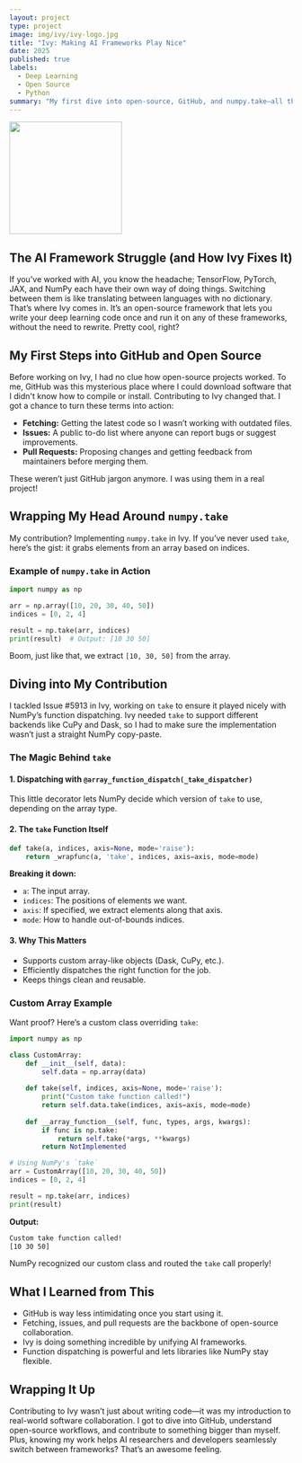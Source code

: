 ```yaml
---
layout: project
type: project
image: img/ivy/ivy-logo.jpg
title: "Ivy: Making AI Frameworks Play Nice"
date: 2025
published: true
labels:
  - Deep Learning
  - Open Source
  - Python
summary: "My first dive into open-source, GitHub, and numpy.take—all thanks to Ivy!"
---
```


<div class="text-center p-4">
  <img width="200px" height="200px" src="../img/ivy/ivy-logo.png" class="img-thumbnail" >
</div>

## The AI Framework Struggle (and How Ivy Fixes It)
If you've worked with AI, you know the headache; TensorFlow, PyTorch, JAX, and NumPy each have their own way of doing things. Switching between them is like translating between languages with no dictionary. That’s where Ivy comes in. It’s an open-source framework that lets you write your deep learning code once and run it on any of these frameworks, without the need to rewrite. Pretty cool, right?

## My First Steps into GitHub and Open Source
Before working on Ivy, I had no clue how open-source projects worked. To me, GitHub was this mysterious place where I could download software that I didn't know how to compile or install. Contributing to Ivy changed that. I got a chance to turn these terms into action:

- **Fetching:** Getting the latest code so I wasn’t working with outdated files.
- **Issues:** A public to-do list where anyone can report bugs or suggest improvements.
- **Pull Requests:** Proposing changes and getting feedback from maintainers before merging them.

These weren’t just GitHub jargon anymore. I was using them in a real project!

## Wrapping My Head Around `numpy.take`
My contribution? Implementing `numpy.take` in Ivy. If you’ve never used `take`, here’s the gist: it grabs elements from an array based on indices. 

### Example of `numpy.take` in Action
```python
import numpy as np

arr = np.array([10, 20, 30, 40, 50])
indices = [0, 2, 4]

result = np.take(arr, indices)
print(result)  # Output: [10 30 50]
```
Boom, just like that, we extract `[10, 30, 50]` from the array.

## Diving into My Contribution
I tackled Issue #5913 in Ivy, working on `take` to ensure it played nicely with NumPy’s function dispatching. Ivy needed `take` to support different backends like CuPy and Dask, so I had to make sure the implementation wasn’t just a straight NumPy copy-paste.

### The Magic Behind `take`
#### 1. Dispatching with `@array_function_dispatch(_take_dispatcher)`
This little decorator lets NumPy decide which version of `take` to use, depending on the array type.

#### 2. The `take` Function Itself
```python
def take(a, indices, axis=None, mode='raise'):
    return _wrapfunc(a, 'take', indices, axis=axis, mode=mode)
```
**Breaking it down:**
- `a`: The input array.
- `indices`: The positions of elements we want.
- `axis`: If specified, we extract elements along that axis.
- `mode`: How to handle out-of-bounds indices.

#### 3. Why This Matters
- Supports custom array-like objects (Dask, CuPy, etc.).
- Efficiently dispatches the right function for the job.
- Keeps things clean and reusable.

### Custom Array Example
Want proof? Here’s a custom class overriding `take`:
```python
import numpy as np

class CustomArray:
    def __init__(self, data):
        self.data = np.array(data)
    
    def take(self, indices, axis=None, mode='raise'):
        print("Custom take function called!")
        return self.data.take(indices, axis=axis, mode=mode)
    
    def __array_function__(self, func, types, args, kwargs):
        if func is np.take:
            return self.take(*args, **kwargs)
        return NotImplemented

# Using NumPy's `take`
arr = CustomArray([10, 20, 30, 40, 50])
indices = [0, 2, 4]

result = np.take(arr, indices)  
print(result)
```
**Output:**
```bash
Custom take function called!
[10 30 50]
```
NumPy recognized our custom class and routed the `take` call properly!

## What I Learned from This
- GitHub is way less intimidating once you start using it.
- Fetching, issues, and pull requests are the backbone of open-source collaboration.
- Ivy is doing something incredible by unifying AI frameworks.
- Function dispatching is powerful and lets libraries like NumPy stay flexible.

## Wrapping It Up
Contributing to Ivy wasn’t just about writing code—it was my introduction to real-world software collaboration. I got to dive into GitHub, understand open-source workflows, and contribute to something bigger than myself. Plus, knowing my work helps AI researchers and developers seamlessly switch between frameworks? That’s an awesome feeling.
